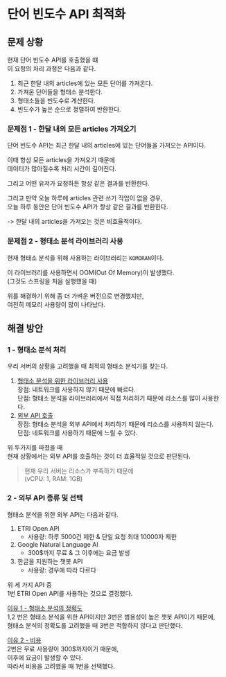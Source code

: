 # 단어 빈도수 API 최적화

## 문제 상황

현재 단어 빈도수 API를 호출했을 떄  
이 요청의 처리 과정은 다음과 같다.

1. 최근 한달 내의 articles에 있는 모든 단어를 가져온다.
2. 가져온 단어들을 형태소 분석한다.
3. 형태소들을 빈도수로 계산한다.
4. 빈도수가 높은 순으로 정렬하여 반환한다.

### 문제점 1 - 한달 내의 모든 articles 가져오기

단어 빈도수 API는 최근 한달 내의 articles에 있는 단어들을 가져오는 API이다.

이때 항상 모든 articles을 가져오기 때문에  
데이터가 많아질수록 처리 시간이 길어진다.

그리고 어떤 유저가 요청하든 항상 같은 결과를 반환한다.

그리고 만약 오늘 하루에 articles 관련 쓰기 작업이 없을 경우,  
오늘 하루 동안은 단어 빈도수 API가 항상 같은 결과를 반환한다.

-> 한달 내의 articles을 가져오는 것은 비효율적이다.

### 문제점 2 - 형태소 분석 라이브러리 사용

현재 형태소 분석을 위해 사용하는 라이브러리는 `KOMORAN`이다.

이 라이브러리를 사용하면서 OOM(Out Of Memory)이 발생했다.  
(그것도 스프링을 처음 실행했을 때)

위를 해결하기 위해 좀 더 가벼운 버전으로 변경했지만,  
여전히 메모리 사용량이 많이 나타났다.

## 해결 방안

### 1 - 형태소 분석 처리

우리 서버의 상황을 고려했을 때 최적의 형태소 분석기를 찾는다.

1. <u>형태소 분석을 위한 라이브러리 사용</u>  
   장점: 네트워크를 사용하지 않기 때문에 빠르다.  
   단점: 형태소 분석을 라이브러리에서 직접 처리하기 때문에 리소스를 많이 사용한다.
2. <u>외부 API 호출</u>  
   장점: 형태소 분석을 외부 API에서 처리하기 때문에 리소스를 사용하지 않는다.  
   단점: 네트워크를 사용하기 때문에 느릴 수 있다.

위 두가지를 따졌을 때  
현재 상황에서는 외부 API를 호출하는 것이 더 효율적일 것으로 판단된다.

> 현재 우리 서버는 리소스가 부족하기 때문에  
> (vCPU: 1, RAM: 1GB)

### 2 - 외부 API 종류 및 선택

형태소 분석을 위한 외부 API는 다음과 같다.

1. ETRI Open API
   - 사용량: 하루 5000건 제한 & 단일 요청 최대 10000자 제한
2. Google Natural Language AI
   - 300$까지 무료 & 그 이후에는 요금 발생
3. 한글을 지원하는 챗봇 API
   - 사용량: 경우에 따라 다르다

위 세 가지 API 중  
1번 ETRI Open API를 사용하는 것으로 결정했다.

<u>이유 1 - 형태소 분석의 정확도</u>  
1,2 번은 형태소 분석을 위한 API이지만 3번은 범용성이 높은 챗봇 API이기 때문에,  
형태소 분석의 정확도를 고려했을 때 3번은 적합하지 않다고 판단했다.

<u>이유 2 - 비용</u>  
2번은 무료 사용량이 300$까지이기 때문에,  
이후에 요금이 발생할 수 있다.  
따라서 비용을 고려했을 때 1번을 선택했다.